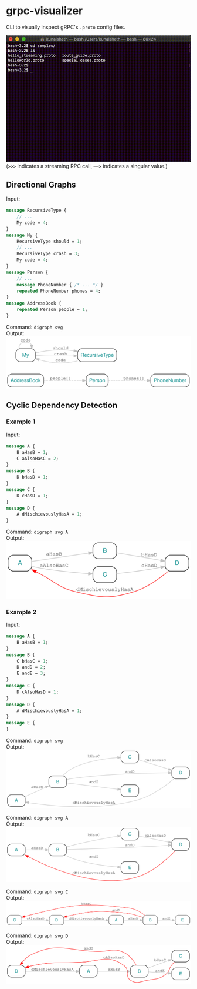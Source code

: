 # grpc-visualizer
CLI to visually inspect gRPC's `.proto` config files.
 
![Demo GIF](./demo/demo.gif)
(`>>>` indicates a streaming RPC call, `──>` indicates a singular value.)

## Directional Graphs  
Input:  
```proto
message RecursiveType {
    // ...
    My code = 4;
}
message My {
    RecursiveType should = 1;
    // ...
    RecursiveType crash = 3;
    My code = 4;
}
message Person {
    // ...
    message PhoneNumber { /* ... */ }
    repeated PhoneNumber phones = 4;
}
message AddressBook {
    repeated Person people = 1;
}
```
Command: `digraph svg`  
Output:  
![Demo Digraph](./demo/digraph.svg)

## Cyclic Dependency Detection  
### Example 1
Input:  
```proto
message A {
    B aHasB = 1;
    C aAlsoHasC = 2;
}
message B {
    D bHasD = 1;
}
message C {
    D cHasD = 1;
}
message D {
    A dMischievouslyHasA = 1;
}
```
Command: `digraph svg A`  
Output:  
![Demo Cyclic Dependency Detection](./demo/huans_first_drawing_AFTER.svg)

### Example 2
Input:  
```proto
message A {
    B aHasB = 1;
}
message B {
    C bHasC = 1;
    D andD = 2;
    E andE = 3;
}
message C {
    D cAlsoHasD = 1;
}
message D {
    A dMischievouslyHasA = 1;
}
message E {
}
```
Command: `digraph svg`  
Output:  
![Demo Cyclic Dependency Detection](./demo/huans_second_drawing_BEFORE.svg)

Command: `digraph svg A`  
Output:  
![Demo Cyclic Dependency Detection](./demo/huans_second_drawing_AFTER.svg)

Command: `digraph svg C`  
Output:  
![Demo Cyclic Dependency Detection](./demo/huans_second_drawing_AFTER_C.svg)

Command: `digraph svg D`  
Output:  
![Demo Cyclic Dependency Detection](./demo/huans_second_drawing_AFTER_D.svg)

